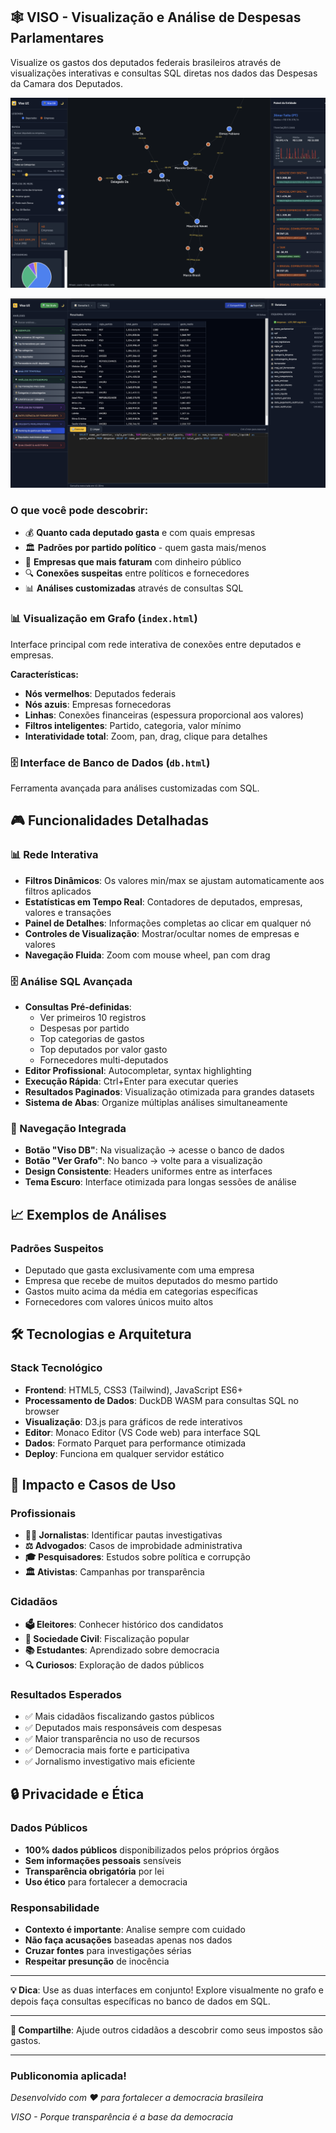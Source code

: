 ## 🕸️ VISO - Visualização e Análise de Despesas Parlamentares

Visualize os gastos dos deputados federais brasileiros através de visualizações interativas e consultas SQL diretas nos dados das Despesas da Camara dos Deputados.

![viso ui graph](./docs/viso_ui_graph.png)

![viso ui db](./docs/viso_ui_db.png)


### O que você pode descobrir:
- 💰 **Quanto cada deputado gasta** e com quais empresas
- 🏛️ **Padrões por partido político** - quem gasta mais/menos
- 🏢 **Empresas que mais faturam** com dinheiro público
- 🔍 **Conexões suspeitas** entre políticos e fornecedores
- 📊 **Análises customizadas** através de consultas SQL


### 📊 **Visualização em Grafo** (`index.html`)
Interface principal com rede interativa de conexões entre deputados e empresas.

**Características:**
- **Nós vermelhos**: Deputados federais
- **Nós azuis**: Empresas fornecedoras  
- **Linhas**: Conexões financeiras (espessura proporcional aos valores)
- **Filtros inteligentes**: Partido, categoria, valor mínimo
- **Interatividade total**: Zoom, pan, drag, clique para detalhes

### 🗄️ **Interface de Banco de Dados** (`db.html`)
Ferramenta avançada para análises customizadas com SQL.


## 🎮 Funcionalidades Detalhadas

### 📊 Rede Interativa
- **Filtros Dinâmicos**: Os valores min/max se ajustam automaticamente aos filtros aplicados
- **Estatísticas em Tempo Real**: Contadores de deputados, empresas, valores e transações
- **Painel de Detalhes**: Informações completas ao clicar em qualquer nó
- **Controles de Visualização**: Mostrar/ocultar nomes de empresas e valores
- **Navegação Fluida**: Zoom com mouse wheel, pan com drag

### 🗄️ Análise SQL Avançada
- **Consultas Pré-definidas**:
  - Ver primeiros 10 registros
  - Despesas por partido
  - Top categorias de gastos
  - Top deputados por valor gasto
  - Fornecedores multi-deputados
- **Editor Profissional**: Autocompletar, syntax highlighting
- **Execução Rápida**: Ctrl+Enter para executar queries
- **Resultados Paginados**: Visualização otimizada para grandes datasets
- **Sistema de Abas**: Organize múltiplas análises simultaneamente

### 🔄 Navegação Integrada
- **Botão "Viso DB"**: Na visualização → acesse o banco de dados
- **Botão "Ver Grafo"**: No banco → volte para a visualização
- **Design Consistente**: Headers uniformes entre as interfaces
- **Tema Escuro**: Interface otimizada para longas sessões de análise

## 📈 Exemplos de Análises

### Padrões Suspeitos
- Deputado que gasta exclusivamente com uma empresa
- Empresa que recebe de muitos deputados do mesmo partido
- Gastos muito acima da média em categorias específicas
- Fornecedores com valores únicos muito altos

## 🛠️ Tecnologias e Arquitetura

### Stack Tecnológico
- **Frontend**: HTML5, CSS3 (Tailwind), JavaScript ES6+
- **Processamento de Dados**: DuckDB WASM para consultas SQL no browser
- **Visualização**: D3.js para gráficos de rede interativos  
- **Editor**: Monaco Editor (VS Code web) para interface SQL
- **Dados**: Formato Parquet para performance otimizada
- **Deploy**: Funciona em qualquer servidor estático


## 🌟 Impacto e Casos de Uso

### Profissionais
- **👨‍💼 Jornalistas**: Identificar pautas investigativas
- **⚖️ Advogados**: Casos de improbidade administrativa  
- **🎓 Pesquisadores**: Estudos sobre política e corrupção
- **🏛️ Ativistas**: Campanhas por transparência

### Cidadãos
- **🗳️ Eleitores**: Conhecer histórico dos candidatos
- **👥 Sociedade Civil**: Fiscalização popular
- **📚 Estudantes**: Aprendizado sobre democracia
- **🔍 Curiosos**: Exploração de dados públicos

### Resultados Esperados
- ✅ Mais cidadãos fiscalizando gastos públicos
- ✅ Deputados mais responsáveis com despesas
- ✅ Maior transparência no uso de recursos
- ✅ Democracia mais forte e participativa
- ✅ Jornalismo investigativo mais eficiente

## 🔒 Privacidade e Ética

### Dados Públicos
- **100% dados públicos** disponibilizados pelos próprios órgãos
- **Sem informações pessoais** sensíveis
- **Transparência obrigatória** por lei
- **Uso ético** para fortalecer a democracia

### Responsabilidade
- **Contexto é importante**: Analise sempre com cuidado
- **Não faça acusações** baseadas apenas nos dados
- **Cruzar fontes** para investigações sérias
- **Respeitar presunção** de inocência

---


**💡 Dica**: Use as duas interfaces em conjunto! Explore visualmente no grafo e depois faça consultas específicas no banco de dados em SQL.

---

**🔗 Compartilhe**: Ajude outros cidadãos a descobrir como seus impostos são gastos.

---

### Publiconomia aplicada!

*Desenvolvido com ❤️ para fortalecer a democracia brasileira*

*VISO - Porque transparência é a base da democracia*
